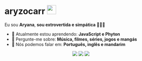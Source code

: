 # aryzocarr <img src="https://media.tenor.com/YEwxWExn80kAAAAi/cat-cute.gif" width="30px">

Eu sou <strong>Aryana</strong>, <strong>sou extrovertida e simpática</strong> 👨🏻‍💻 

- 🚀 Atualmente estou aprendendo: <strong>JavaScript e Phyton</strong> 
- 💬 Pergunte-me sobre: <strong>Música, filmes, séries, jogos e mangás</strong>
- 📣 Nós podemos falar em: <strong>Português, inglês e mandarim</strong>

<div align="center">

  <a href="#" alt="Gmail">
    <img src="https://img.shields.io/badge/-Gmail-FF0000?style=flat-square&labelColor=FF0000&logo=gmail&logoColor=white&link=alvesaryana40@gmail.com
"/></a>

  <a href="#" alt="Linkedin">
    <img src="https://img.shields.io/badge/-Linkedin-0e76a8?style=flat-square&logo=Linkedin&logoColor=white&link=LINK-DO-SEU-LINKEDIN" /></a>

  <a href="#" alt="Instagram">
    <img src="https://img.shields.io/badge/-Instagram-DF0174?style=flat-square&labelColor=DF0174&logo=instagram&logoColor=white&link=LINK-DO-SEU-INSTAGRAM"/></a>

</div>
